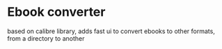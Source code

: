 # Ebook converter

based on calibre library, adds fast ui to convert ebooks to other formats, from a directory to another
